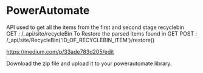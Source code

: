 # PowerAutomate

API used to get all the items from the first and second stage recyclebin 
GET : /_api/site/recycleBin
To Restore the parsed items found in GET
POST : /_api/site/RecycleBin('ID_OF_RECYCLEBIN_ITEM')/restore()


https://medium.com/p/33ade783d205/edit

Download the zip file and upload it to your powerautomate library.
